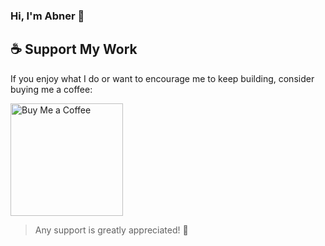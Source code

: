 <h3> Hi, I'm Abner 👋 </h3>

## ☕ Support My Work

If you enjoy what I do or want to encourage me to keep building, consider buying me a coffee:

<a href="https://www.buymeacoffee.com/abnerjaredh" target="_blank">
  <img src="https://cdn.buymeacoffee.com/buttons/v2/default-yellow.png" alt="Buy Me a Coffee" width="180" />
</a>

> Any support is greatly appreciated! 🙏
